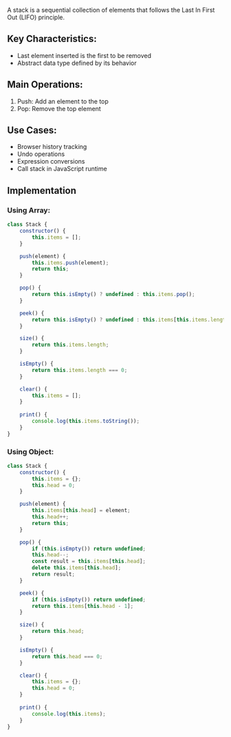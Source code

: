 A stack is a sequential collection of elements that follows the Last In First Out (LIFO) principle.

## Key Characteristics:

- Last element inserted is the first to be removed
- Abstract data type defined by its behavior

## Main Operations:

1. Push: Add an element to the top
2. Pop: Remove the top element

## Use Cases:

- Browser history tracking
- Undo operations
- Expression conversions
- Call stack in JavaScript runtime

## Implementation

### Using Array:

```javascript
class Stack {
    constructor() {
        this.items = [];
    }

    push(element) {
        this.items.push(element);
        return this;
    }

    pop() {
        return this.isEmpty() ? undefined : this.items.pop();
    }

    peek() {
        return this.isEmpty() ? undefined : this.items[this.items.length - 1];
    }

    size() {
        return this.items.length;
    }

    isEmpty() {
        return this.items.length === 0;
    }

	clear() {
        this.items = [];
    }
    
	print() {
	    console.log(this.items.toString());
	}
}
```

### Using Object:

```javascript
class Stack {
    constructor() {
        this.items = {};
        this.head = 0;
    }

    push(element) {
        this.items[this.head] = element;
        this.head++;
        return this;
    }

    pop() {
        if (this.isEmpty()) return undefined;
        this.head--;
        const result = this.items[this.head];
        delete this.items[this.head];
        return result;
    }

    peek() {
        if (this.isEmpty()) return undefined;
        return this.items[this.head - 1];
    }

    size() {
        return this.head;
    }

    isEmpty() {
        return this.head === 0;
    }

    clear() {
        this.items = {};
        this.head = 0;
    }
    
	print() {
	    console.log(this.items);
	}
}
```